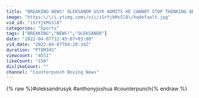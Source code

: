 ```yaml
---
title: "BREAKING NEWS! OLEKSANDR USYK ADMITS HE CANNOT STOP THINKING ABOUT THE WAR \"BOXING IS CHILD'S PLAY.\""
image: "https:\/\/i.ytimg.com\/vi\/iSrYjkMsSl8\/hqdefault.jpg"
vid_id: "iSrYjkMsSl8"
categories: "Sports"
tags: ["BREAKING","NEWS!","OLEKSANDR"]
date: "2022-04-07T12:45:07+03:00"
vid_date: "2022-04-07T04:20:34Z"
duration: "PT8M34S"
viewcount: "4551"
likeCount: "156"
dislikeCount: ""
channel: "Counterpunch Boxing News"
---
```

{% raw %}#oleksandrusyk #anthonyjoshua #counterpunch{% endraw %}
